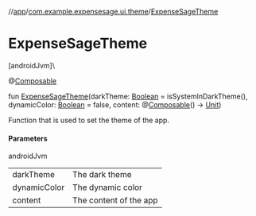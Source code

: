 //[app](../../index.md)/[com.example.expensesage.ui.theme](index.md)/[ExpenseSageTheme](-expense-sage-theme.md)

# ExpenseSageTheme

[androidJvm]\

@[Composable](https://developer.android.com/reference/kotlin/androidx/compose/runtime/Composable.html)

fun [ExpenseSageTheme](-expense-sage-theme.md)(darkTheme: [Boolean](https://kotlinlang.org/api/latest/jvm/stdlib/kotlin/-boolean/index.html) = isSystemInDarkTheme(), dynamicColor: [Boolean](https://kotlinlang.org/api/latest/jvm/stdlib/kotlin/-boolean/index.html) = false, content: @[Composable](https://developer.android.com/reference/kotlin/androidx/compose/runtime/Composable.html)() -&gt; [Unit](https://kotlinlang.org/api/latest/jvm/stdlib/kotlin/-unit/index.html))

Function that is used to set the theme of the app.

#### Parameters

androidJvm

| | |
|---|---|
| darkTheme | The dark theme |
| dynamicColor | The dynamic color |
| content | The content of the app |
